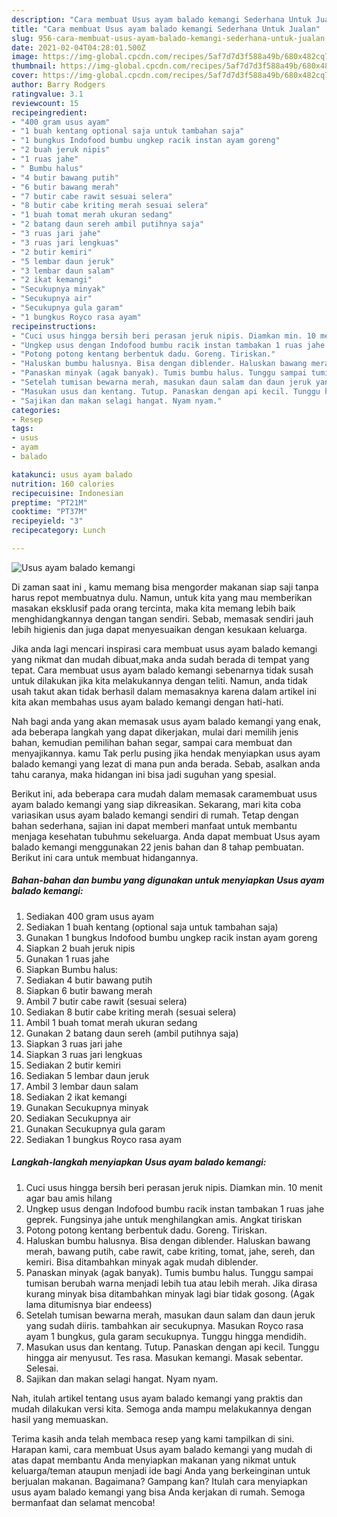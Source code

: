 ```yaml
---
description: "Cara membuat Usus ayam balado kemangi Sederhana Untuk Jualan"
title: "Cara membuat Usus ayam balado kemangi Sederhana Untuk Jualan"
slug: 956-cara-membuat-usus-ayam-balado-kemangi-sederhana-untuk-jualan
date: 2021-02-04T04:28:01.500Z
image: https://img-global.cpcdn.com/recipes/5af7d7d3f588a49b/680x482cq70/usus-ayam-balado-kemangi-foto-resep-utama.jpg
thumbnail: https://img-global.cpcdn.com/recipes/5af7d7d3f588a49b/680x482cq70/usus-ayam-balado-kemangi-foto-resep-utama.jpg
cover: https://img-global.cpcdn.com/recipes/5af7d7d3f588a49b/680x482cq70/usus-ayam-balado-kemangi-foto-resep-utama.jpg
author: Barry Rodgers
ratingvalue: 3.1
reviewcount: 15
recipeingredient:
- "400 gram usus ayam"
- "1 buah kentang optional saja untuk tambahan saja"
- "1 bungkus Indofood bumbu ungkep racik instan ayam goreng"
- "2 buah jeruk nipis"
- "1 ruas jahe"
- " Bumbu halus"
- "4 butir bawang putih"
- "6 butir bawang merah"
- "7 butir cabe rawit sesuai selera"
- "8 butir cabe kriting merah sesuai selera"
- "1 buah tomat merah ukuran sedang"
- "2 batang daun sereh ambil putihnya saja"
- "3 ruas jari jahe"
- "3 ruas jari lengkuas"
- "2 butir kemiri"
- "5 lembar daun jeruk"
- "3 lembar daun salam"
- "2 ikat kemangi"
- "Secukupnya minyak"
- "Secukupnya air"
- "Secukupnya gula garam"
- "1 bungkus Royco rasa ayam"
recipeinstructions:
- "Cuci usus hingga bersih beri perasan jeruk nipis. Diamkan min. 10 menit agar bau amis hilang"
- "Ungkep usus dengan Indofood bumbu racik instan tambakan 1 ruas jahe geprek. Fungsinya jahe untuk menghilangkan amis. Angkat tiriskan"
- "Potong potong kentang berbentuk dadu. Goreng. Tiriskan."
- "Haluskan bumbu halusnya. Bisa dengan diblender. Haluskan bawang merah, bawang putih, cabe rawit, cabe kriting, tomat, jahe, sereh, dan kemiri. Bisa ditambahkan minyak agak mudah diblender."
- "Panaskan minyak (agak banyak). Tumis bumbu halus. Tunggu sampai tumisan berubah warna menjadi lebih tua atau lebih merah. Jika dirasa kurang minyak bisa ditambahkan minyak lagi biar tidak gosong. (Agak lama ditumisnya biar endeess)"
- "Setelah tumisan bewarna merah, masukan daun salam dan daun jeruk yang sudah diiris. tambahkan air secukupnya. Masukan Royco rasa ayam 1 bungkus, gula garam secukupnya. Tunggu hingga mendidih."
- "Masukan usus dan kentang. Tutup. Panaskan dengan api kecil. Tunggu hingga air menyusut. Tes rasa. Masukan kemangi. Masak sebentar. Selesai."
- "Sajikan dan makan selagi hangat. Nyam nyam."
categories:
- Resep
tags:
- usus
- ayam
- balado

katakunci: usus ayam balado 
nutrition: 160 calories
recipecuisine: Indonesian
preptime: "PT21M"
cooktime: "PT37M"
recipeyield: "3"
recipecategory: Lunch

---
```



![Usus ayam balado kemangi](https://img-global.cpcdn.com/recipes/5af7d7d3f588a49b/680x482cq70/usus-ayam-balado-kemangi-foto-resep-utama.jpg)

Di zaman  saat ini , kamu memang bisa mengorder makanan siap saji tanpa harus repot membuatnya dulu. Namun, untuk kita yang mau memberikan masakan eksklusif pada orang tercinta, maka kita memang lebih baik menghidangkannya dengan tangan sendiri. Sebab, memasak sendiri jauh lebih higienis dan juga dapat menyesuaikan dengan kesukaan keluarga.

Jika anda lagi mencari inspirasi cara membuat usus ayam balado kemangi yang nikmat dan mudah dibuat,maka anda sudah berada di tempat yang tepat. Cara membuat usus ayam balado kemangi  sebenarnya tidak susah untuk dilakukan jika kita melakukannya dengan teliti. Namun, anda tidak usah takut akan tidak berhasil dalam memasaknya 
karena dalam artikel ini kita akan membahas usus ayam balado kemangi dengan hati-hati.  



Nah bagi anda yang akan memasak usus ayam balado kemangi yang enak, ada beberapa langkah yang dapat dikerjakan, mulai dari memilih jenis bahan, kemudian pemilihan bahan segar, sampai cara membuat dan menyajikannya. kamu Tak perlu pusing jika hendak menyiapkan usus ayam balado kemangi yang lezat di mana pun anda berada. Sebab, asalkan anda  tahu caranya, maka hidangan ini bisa jadi suguhan yang spesial.

Berikut ini, ada beberapa cara mudah dalam memasak caramembuat usus ayam balado kemangi yang siap dikreasikan. Sekarang, mari kita coba variasikan usus ayam balado kemangi sendiri di rumah. Tetap dengan bahan sederhana, sajian ini dapat memberi manfaat untuk membantu menjaga kesehatan tubuhmu sekeluarga. Anda dapat membuat Usus ayam balado kemangi menggunakan 22 jenis bahan dan 8 tahap pembuatan. Berikut ini cara untuk membuat hidangannya.

<!--inarticleads1-->

##### Bahan-bahan dan bumbu yang digunakan untuk menyiapkan Usus ayam balado kemangi:

1. Sediakan 400 gram usus ayam
1. Sediakan 1 buah kentang (optional saja untuk tambahan saja)
1. Gunakan 1 bungkus Indofood bumbu ungkep racik instan ayam goreng
1. Siapkan 2 buah jeruk nipis
1. Gunakan 1 ruas jahe
1. Siapkan  Bumbu halus:
1. Sediakan 4 butir bawang putih
1. Siapkan 6 butir bawang merah
1. Ambil 7 butir cabe rawit (sesuai selera)
1. Sediakan 8 butir cabe kriting merah (sesuai selera)
1. Ambil 1 buah tomat merah ukuran sedang
1. Gunakan 2 batang daun sereh (ambil putihnya saja)
1. Siapkan 3 ruas jari jahe
1. Siapkan 3 ruas jari lengkuas
1. Sediakan 2 butir kemiri
1. Sediakan 5 lembar daun jeruk
1. Ambil 3 lembar daun salam
1. Sediakan 2 ikat kemangi
1. Gunakan Secukupnya minyak
1. Sediakan Secukupnya air
1. Gunakan Secukupnya gula garam
1. Sediakan 1 bungkus Royco rasa ayam




<!--inarticleads2-->

##### Langkah-langkah menyiapkan Usus ayam balado kemangi:

1. Cuci usus hingga bersih beri perasan jeruk nipis. Diamkan min. 10 menit agar bau amis hilang
1. Ungkep usus dengan Indofood bumbu racik instan tambakan 1 ruas jahe geprek. Fungsinya jahe untuk menghilangkan amis. Angkat tiriskan
1. Potong potong kentang berbentuk dadu. Goreng. Tiriskan.
1. Haluskan bumbu halusnya. Bisa dengan diblender. Haluskan bawang merah, bawang putih, cabe rawit, cabe kriting, tomat, jahe, sereh, dan kemiri. Bisa ditambahkan minyak agak mudah diblender.
1. Panaskan minyak (agak banyak). Tumis bumbu halus. Tunggu sampai tumisan berubah warna menjadi lebih tua atau lebih merah. Jika dirasa kurang minyak bisa ditambahkan minyak lagi biar tidak gosong. (Agak lama ditumisnya biar endeess)
1. Setelah tumisan bewarna merah, masukan daun salam dan daun jeruk yang sudah diiris. tambahkan air secukupnya. Masukan Royco rasa ayam 1 bungkus, gula garam secukupnya. Tunggu hingga mendidih.
1. Masukan usus dan kentang. Tutup. Panaskan dengan api kecil. Tunggu hingga air menyusut. Tes rasa. Masukan kemangi. Masak sebentar. Selesai.
1. Sajikan dan makan selagi hangat. Nyam nyam.




Nah, itulah artikel tentang  usus ayam balado kemangi  yang praktis dan mudah dilakukan versi kita. Semoga anda mampu melakukannya dengan hasil yang memuaskan. 

Terima kasih anda telah membaca resep yang kami tampilkan di sini. Harapan kami, cara membuat  Usus ayam balado kemangi yang mudah di atas dapat membantu Anda menyiapkan makanan yang nikmat untuk keluarga/teman ataupun menjadi ide bagi Anda yang berkeinginan untuk berjualan makanan. Bagaimana? Gampang kan? Itulah cara menyiapkan usus ayam balado kemangi yang bisa Anda kerjakan di rumah. Semoga bermanfaat dan selamat mencoba!

